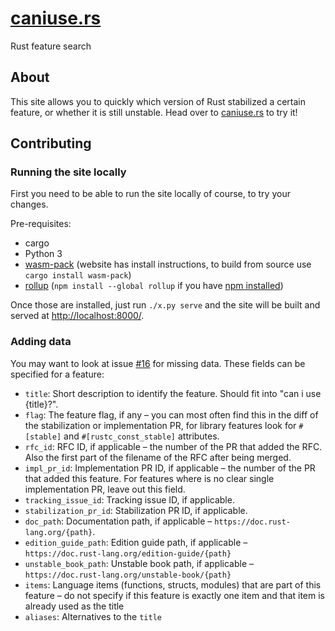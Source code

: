 # [caniuse.rs]

Rust feature search

## About

This site allows you to quickly which version of Rust stabilized a certain
feature, or whether it is still unstable. Head over to [caniuse.rs] to try it!

[caniuse.rs]: https://caniuse.rs/

## Contributing

### Running the site locally

First you need to be able to run the site locally of course, to try your
changes.

Pre-requisites:

- cargo
- Python 3
- [wasm-pack][] (website has install instructions, to build from source use `cargo install wasm-pack`)
- [rollup][] (`npm install --global rollup` if you have [npm installed][npm])

[wasm-pack]: https://rustwasm.github.io/wasm-pack/installer/
[rollup]: https://www.rollupjs.org/guide/en/
[npm]: https://www.npmjs.com/get-npm

Once those are installed, just run `./x.py serve` and the site will be built
and served at <http://localhost:8000/>.

### Adding data

You may want to look at issue [#16][] for missing data. These fields can be
specified for a feature:

* `title`: Short description to identify the feature. Should fit into
  "can i use {title}?".
* `flag`: The feature flag, if any – you can most often find this in the diff of
  the stabilization or implementation PR, for library features look for
  `#[stable]` and `#[rustc_const_stable]` attributes.
* `rfc_id`: RFC ID, if applicable – the number of the PR that added the RFC.
  Also the first part of the filename of the RFC after being merged.
* `impl_pr_id`: Implementation PR ID, if applicable – the number of the PR that
  added this feature. For features where is no clear single implementation PR,
  leave out this field.
* `tracking_issue_id`: Tracking issue ID, if applicable.
* `stabilization_pr_id`: Stabilization PR ID, if applicable.
* `doc_path`: Documentation path, if applicable –
  `https://doc.rust-lang.org/{path}`.
* `edition_guide_path`: Edition guide path, if applicable –
  `https://doc.rust-lang.org/edition-guide/{path}`
* `unstable_book_path`: Unstable book path, if applicable –
  `https://doc.rust-lang.org/unstable-book/{path}`
* `items`: Language items (functions, structs, modules) that are part of this
  feature – do not specify if this feature is exactly one item and that item
  is already used as the title
* `aliases`: Alternatives to the `title`

[#16]: https://github.com/jplatte/caniuse.rs/issues/16
